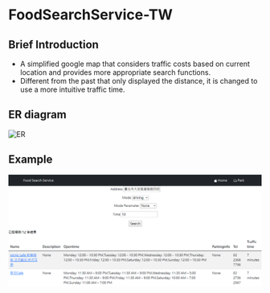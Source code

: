 # FoodSearchService-TW

## Brief Introduction
- A simplified google map that considers traffic costs based on current location and provides more appropriate search functions.
- Different from the past that only displayed the distance, it is changed to use a more intuitive traffic time.

## ER diagram
![ER](.img/ER-diagram.png)


## Example
![show](./img/show.PNG)